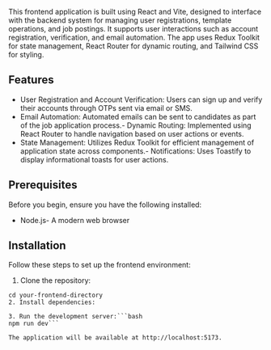 This frontend application is built using React and Vite, designed to interface with the backend system for managing user registrations, template operations, and job postings. It supports user interactions such as account registration, verification, and email automation. The app uses Redux Toolkit for state management, React Router for dynamic routing, and Tailwind CSS for styling.
## Features
- User Registration and Account Verification: Users can sign up and verify their accounts through OTPs sent via email or SMS.
- Email Automation: Automated emails can be sent to candidates as part of the job application process.- Dynamic Routing: Implemented using React Router to handle navigation based on user actions or events.
- State Management: Utilizes Redux Toolkit for efficient management of application state across components.- Notifications: Uses Toastify to display informational toasts for user actions.
## Prerequisites
Before you begin, ensure you have the following installed:
- Node.js- A modern web browser
## Installation
Follow these steps to set up the frontend environment:
1. Clone the repository:
```bashgit clone https://github.com/coder-MuskanRajput/cuvette-client
cd your-frontend-directory
2. Install dependencies:

3. Run the development server:```bash
npm run dev```

The application will be available at http://localhost:5173.
